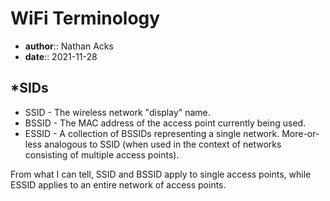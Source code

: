 # WiFi Terminology

* **author**:: Nathan Acks
* **date**:: 2021-11-28

## \*SIDs

* SSID - The wireless network "display" name.
* BSSID - The MAC address of the access point currently being used.
* ESSID - A collection of BSSIDs representing a single network. More-or-less analogous to SSID (when used in the context of networks consisting of multiple access points).

From what I can tell, SSID and BSSID apply to single access points, while ESSID applies to an entire network of access points.
